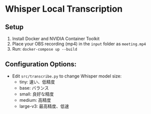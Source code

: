 # Whisper Local Transcription

## Setup
1. Install Docker and NVIDIA Container Toolkit
2. Place your OBS recording (mp4) in the `input` folder as `meeting.mp4`
3. Run: `docker-compose up --build`

## Configuration Options:
- Edit `src/transcribe.py` to change Whisper model size:
  - tiny: 速い、低精度
  - base: バランス
  - small: 良好な精度
  - medium: 高精度
  - large-v3: 最高精度、低速